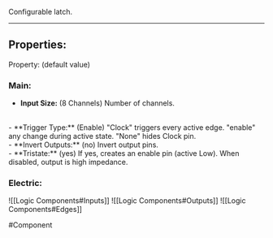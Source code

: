 Configurable latch.

---

## Properties:

Property: (default value)

### Main:
- **Input Size:** (8 Channels)
   Number of channels.
<br>
- **Trigger Type:** (Enable)
   "Clock" triggers every active edge.
   "enable" any change during active state.
   "None" hides Clock pin.
<br>
- **Invert Outputs:** (no)
   Invert output pins.
<br>
- **Tristate:** (yes)
   If yes, creates an enable pin (active Low).
   When disabled, output is high impedance.

### Electric:
![[Logic Components#Inputs]]
![[Logic Components#Outputs]]
![[Logic Components#Edges]]


#Component 